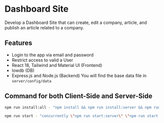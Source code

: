 # Dashboard Site
 Develop a Dashboard Site that can create, edit a  company, article, and publish an article related to a company.

## Features
* Login to the app via email and password
* Restrict access to valid a User
* React 18, Tailwind and Material UI (Frontend)
* lowdb (DB)
* Express.js and Node.js (Backend)
You will find the base data file in `server/config/data`

## Command for both Client-Side and Server-Side
```sh
npm run install:all - "npm install && npm run install:server && npm run install:client",
```
```sh
npm run start - "concurrently \"npm run start:server\" \"npm run start:client\""
```
